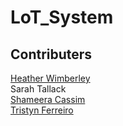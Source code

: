 # LoT_System

## Contributers
[Heather Wimberley](https://github.com/Heather-Wimberley) <br />
Sarah Tallack <br />
[Shameera Cassim](https://github.com/ShameeraC) <br />
[Tristyn Ferreiro](https://github.com/tristynferreiro)
